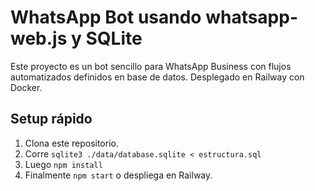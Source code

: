 # WhatsApp Bot usando whatsapp-web.js y SQLite

Este proyecto es un bot sencillo para WhatsApp Business con flujos automatizados definidos en base de datos. Desplegado en Railway con Docker.

## Setup rápido
1. Clona este repositorio.
2. Corre `sqlite3 ./data/database.sqlite < estructura.sql`
3. Luego `npm install`
4. Finalmente `npm start` o despliega en Railway.